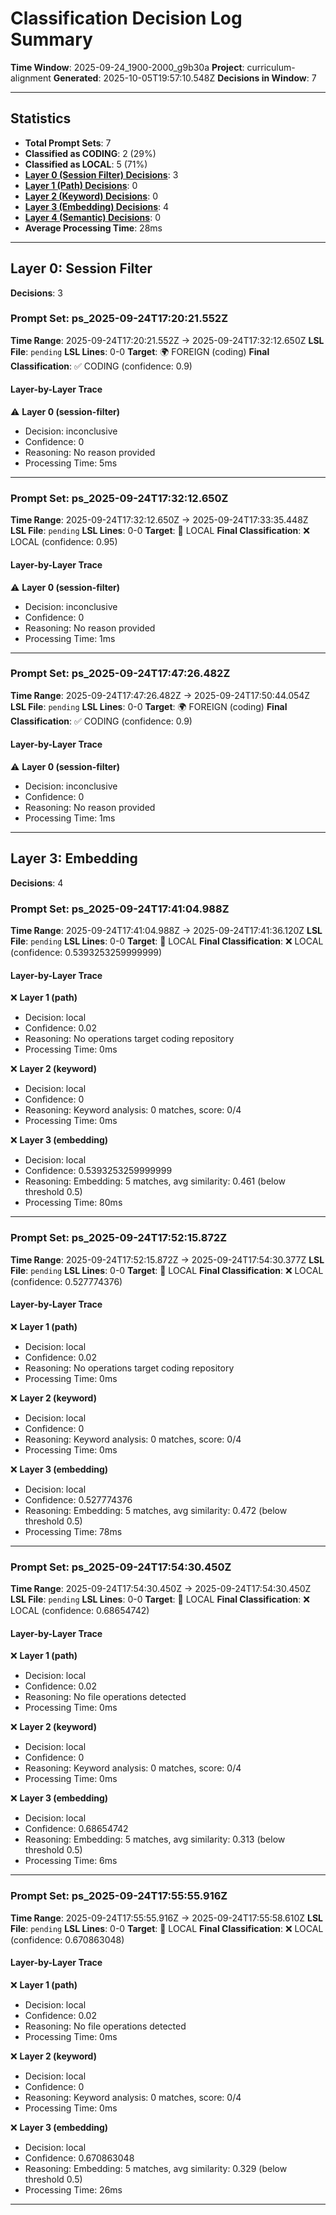 # Classification Decision Log Summary

**Time Window**: 2025-09-24_1900-2000_g9b30a
**Project**: curriculum-alignment
**Generated**: 2025-10-05T19:57:10.548Z
**Decisions in Window**: 7

---

## Statistics

- **Total Prompt Sets**: 7
- **Classified as CODING**: 2 (29%)
- **Classified as LOCAL**: 5 (71%)
- **[Layer 0 (Session Filter) Decisions](#layer-0-session-filter)**: 3
- **[Layer 1 (Path) Decisions](#layer-1-path)**: 0
- **[Layer 2 (Keyword) Decisions](#layer-2-keyword)**: 0
- **[Layer 3 (Embedding) Decisions](#layer-3-embedding)**: 4
- **[Layer 4 (Semantic) Decisions](#layer-4-semantic)**: 0
- **Average Processing Time**: 28ms

---

## Layer 0: Session Filter

**Decisions**: 3

### Prompt Set: ps_2025-09-24T17:20:21.552Z

**Time Range**: 2025-09-24T17:20:21.552Z → 2025-09-24T17:32:12.650Z
**LSL File**: `pending`
**LSL Lines**: 0-0
**Target**: 🌍 FOREIGN (coding)
**Final Classification**: ✅ CODING (confidence: 0.9)

#### Layer-by-Layer Trace

⚠️ **Layer 0 (session-filter)**
- Decision: inconclusive
- Confidence: 0
- Reasoning: No reason provided
- Processing Time: 5ms

---

### Prompt Set: ps_2025-09-24T17:32:12.650Z

**Time Range**: 2025-09-24T17:32:12.650Z → 2025-09-24T17:33:35.448Z
**LSL File**: `pending`
**LSL Lines**: 0-0
**Target**: 📍 LOCAL
**Final Classification**: ❌ LOCAL (confidence: 0.95)

#### Layer-by-Layer Trace

⚠️ **Layer 0 (session-filter)**
- Decision: inconclusive
- Confidence: 0
- Reasoning: No reason provided
- Processing Time: 1ms

---

### Prompt Set: ps_2025-09-24T17:47:26.482Z

**Time Range**: 2025-09-24T17:47:26.482Z → 2025-09-24T17:50:44.054Z
**LSL File**: `pending`
**LSL Lines**: 0-0
**Target**: 🌍 FOREIGN (coding)
**Final Classification**: ✅ CODING (confidence: 0.9)

#### Layer-by-Layer Trace

⚠️ **Layer 0 (session-filter)**
- Decision: inconclusive
- Confidence: 0
- Reasoning: No reason provided
- Processing Time: 1ms

---

## Layer 3: Embedding

**Decisions**: 4

### Prompt Set: ps_2025-09-24T17:41:04.988Z

**Time Range**: 2025-09-24T17:41:04.988Z → 2025-09-24T17:41:36.120Z
**LSL File**: `pending`
**LSL Lines**: 0-0
**Target**: 📍 LOCAL
**Final Classification**: ❌ LOCAL (confidence: 0.5393253259999999)

#### Layer-by-Layer Trace

❌ **Layer 1 (path)**
- Decision: local
- Confidence: 0.02
- Reasoning: No operations target coding repository
- Processing Time: 0ms

❌ **Layer 2 (keyword)**
- Decision: local
- Confidence: 0
- Reasoning: Keyword analysis: 0 matches, score: 0/4
- Processing Time: 0ms

❌ **Layer 3 (embedding)**
- Decision: local
- Confidence: 0.5393253259999999
- Reasoning: Embedding: 5 matches, avg similarity: 0.461 (below threshold 0.5)
- Processing Time: 80ms

---

### Prompt Set: ps_2025-09-24T17:52:15.872Z

**Time Range**: 2025-09-24T17:52:15.872Z → 2025-09-24T17:54:30.377Z
**LSL File**: `pending`
**LSL Lines**: 0-0
**Target**: 📍 LOCAL
**Final Classification**: ❌ LOCAL (confidence: 0.527774376)

#### Layer-by-Layer Trace

❌ **Layer 1 (path)**
- Decision: local
- Confidence: 0.02
- Reasoning: No operations target coding repository
- Processing Time: 0ms

❌ **Layer 2 (keyword)**
- Decision: local
- Confidence: 0
- Reasoning: Keyword analysis: 0 matches, score: 0/4
- Processing Time: 0ms

❌ **Layer 3 (embedding)**
- Decision: local
- Confidence: 0.527774376
- Reasoning: Embedding: 5 matches, avg similarity: 0.472 (below threshold 0.5)
- Processing Time: 78ms

---

### Prompt Set: ps_2025-09-24T17:54:30.450Z

**Time Range**: 2025-09-24T17:54:30.450Z → 2025-09-24T17:54:30.450Z
**LSL File**: `pending`
**LSL Lines**: 0-0
**Target**: 📍 LOCAL
**Final Classification**: ❌ LOCAL (confidence: 0.68654742)

#### Layer-by-Layer Trace

❌ **Layer 1 (path)**
- Decision: local
- Confidence: 0.02
- Reasoning: No file operations detected
- Processing Time: 0ms

❌ **Layer 2 (keyword)**
- Decision: local
- Confidence: 0
- Reasoning: Keyword analysis: 0 matches, score: 0/4
- Processing Time: 0ms

❌ **Layer 3 (embedding)**
- Decision: local
- Confidence: 0.68654742
- Reasoning: Embedding: 5 matches, avg similarity: 0.313 (below threshold 0.5)
- Processing Time: 6ms

---

### Prompt Set: ps_2025-09-24T17:55:55.916Z

**Time Range**: 2025-09-24T17:55:55.916Z → 2025-09-24T17:55:58.610Z
**LSL File**: `pending`
**LSL Lines**: 0-0
**Target**: 📍 LOCAL
**Final Classification**: ❌ LOCAL (confidence: 0.670863048)

#### Layer-by-Layer Trace

❌ **Layer 1 (path)**
- Decision: local
- Confidence: 0.02
- Reasoning: No file operations detected
- Processing Time: 0ms

❌ **Layer 2 (keyword)**
- Decision: local
- Confidence: 0
- Reasoning: Keyword analysis: 0 matches, score: 0/4
- Processing Time: 0ms

❌ **Layer 3 (embedding)**
- Decision: local
- Confidence: 0.670863048
- Reasoning: Embedding: 5 matches, avg similarity: 0.329 (below threshold 0.5)
- Processing Time: 26ms

---

